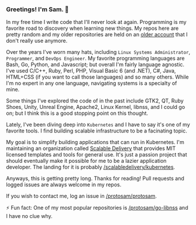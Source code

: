 ### Greetings! I'm Sam. 👋

In my free time I write code that I'll never look at again. Programming is my favorite road to discovery when learning new things. My repos here are pretty random and my older repositories are held on an [older account](https://github.com/igknighted) that I don't really use anymore.

Over the years I've worn many hats, including `Linux Systems Administrator`, `Programmer`, and `DevOps Engineer`. My favorite programming languages are Bash, Go, Python, and Javascript; but overall I'm fairly language agnostic. I've used C/C++, Ruby, Perl, PHP, Visual Basic 6 (and .NET), C#, Java, HTML+CSS (if you want to call those languages) and so many others. While I'm no expert in any one language, navigating systems is a specialty of mine.

Some things I've explored the code of in the past include GTK2, QT, Ruby Shoes, Unity, Unreal Engine, Apache2, Linux Kernel, libnss, and I could go on; but I think this is a good stopping point on this thought.


Lately, I've been diving deep into `Kubernetes` and I have to say it's one of my favorite tools. I find building scalable infrastructure to be a facinating topic.

My goal is to simplify building applications that can run in Kubernetes. I'm maintaining an organization called [Scalable Delivery](https://github.com/scalabledelivery) that provides MIT licensed templates and tools for general use. It's just a passion project that should eventually make it possible for me to be a lazier application developer. The landing for it is probably [/scalabledelivery/kubernetes](https://github.com/scalabledelivery/kubernetes).


Anyways, this is getting pretty long. Thanks for reading! Pull requests and logged issues are always welcome in my repos.

If you wish to contact me, log an issue in [/protosam/protosam](https://github.com/protosam/protosam). 

⚡ Fun fact: One of my most popular repositories is [/protosam/go-libnss](https://github.com/protosam/go-libnss) and I have no clue why.

<!--
**protosam/protosam** is a ✨ _special_ ✨ repository because its `README.md` (this file) appears on your GitHub profile.

Here are some ideas to get you started:

- 🔭 I’m currently working on ...
- 🌱 I’m currently learning ...
- 👯 I’m looking to collaborate on ...
- 🤔 I’m looking for help with ...
- 💬 Ask me about ...
- 📫 How to reach me: ...
- 😄 Pronouns: ...
-  ...
-->
